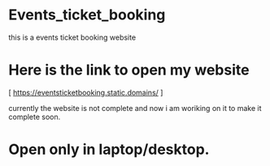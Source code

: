 # Events_ticket_booking
this is a events ticket booking website 
# Here is the link to open my website
[ https://eventsticketbooking.static.domains/ ]

 currently the website is not complete and now i am woriking on it to make it complete soon.

 # Open only in laptop/desktop.
